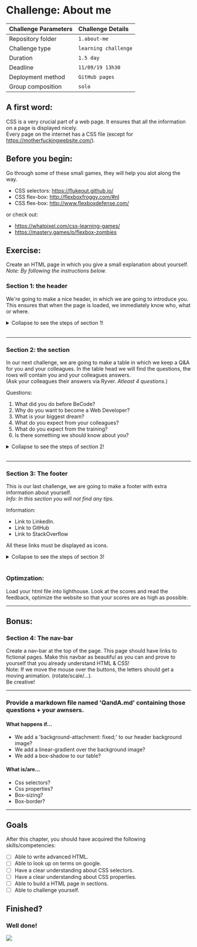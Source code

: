 # Challenge: About me

|Challenge Parameters  |Challenge Details              |
|:---------------------|:------------------------------|
|Repository folder     |`1.about-me`                   |
|Challenge type        |`learning challenge`           |
|Duration              |`1.5 day`                      |
|Deadline              | `11/09/19 13h30`              |
|Deployment method     |`GitHub pages`                 |
|Group composition     |`solo`                         |




## A first word:

CSS is a very crucial part of a web page. It ensures that all the information on a page is displayed nicely.  
Every page on the internet has a CSS file (except for https://motherfuckingwebsite.com/).

## Before you begin:

Go through some of these small games, they will help you alot along the way.

- CSS selectors: https://flukeout.github.io/
- CSS flex-box: http://flexboxfroggy.com/#nl
- CSS flex-box: http://www.flexboxdefense.com/

or check out:   
- https://whatpixel.com/css-learning-games/  
- https://mastery.games/p/flexbox-zombies

## Exercise:
Create an HTML page in which you give a small explanation about yourself.  
*Note: By following the instructions below.*

### Section 1: the header
We're going to make a nice header, in which we are going to introduce you.  
This ensures that when the page is loaded, we immediately know who, what or where.

<details><summary>Collapse to see the steps of section 1!</summary>

#### Step 1:  
Create a `<header>`and insert a text, containing your *life quote* inside of it.  
This quote should have a very light grey color, use a **hex** color for this.

#### Step 2:  
Add a background image to the `<header>` and make sure the header's height is the same size as your *view height*.

#### Step 3:  
Make the image darker, so that it fits with the text.

#### Step 4:  
Make sure the text is centered in the middle of the screen.  
*Tip: look up flexbox.*

#### Step 5:  
Add an image of yourself above your quote. This should be a round image.  
`Note: The  rounding must be done in css.`

#### Step 6:  
Make sure that when you hover your mouse over the image, it becomes a bit blurry and slightly *larger. 
*Larger: Circle size stays the same, but the content image scales*

#### Step 7:  
Make sure that your age is displayed on the image when you hover over it.

#### Step 8:  
Add your name between the image and the quote.

#### Step 9:  
Use google fonts to add a new font-family. Style all your text on the page, make it beautiful!</details>
<br>

------

### Section 2: the section

In our next challenge, we are going to make a table in which we keep a Q&A for you and your colleagues.
In the table head we will find the questions, the rows will contain you and your colleagues answers.   
(Ask your colleagues their answers via Ryver. *Atleast 4 questions.*)

Questions:
1. What did you do before BeCode?
1. Why do you want to become a Web Developer?
1. What is your biggest dream?
1. What do you expect from your colleagues?
1. What do you expect from the training?
1. Is there something we should know about you?

<details><summary>Collapse to see the steps of section 2!</summary>

#### Step 1:
Create a table and fill it with all the information.

#### Step 2: 
Remove the horizontal lines from the table.

#### Step 3:
Make a striped table (example: dark grey/light grey.).  
*Tip: css selectors*

#### Step 4:
If the user moves his mouse over a 'td', the background colour must change.  
*Note: If the background is light it should turn darker, if not it should turn lighter.*

#### Step 5:
Each first letter in the `<td>` must have a **bold** font weight.  
*Tip: css selectors*
</details>

<br>

------

### Section 3: The footer

This is our last challenge, we are going to make a footer with extra information about yourself.  
*Info: In this section you will not find any tips.*

Information:  
- Link to LinkedIn.
- Link to GitHub
- Link to StackOverflow

All these links must be displayed as icons.

<details><summary>Collapse to see the steps of section 3!</summary>

#### Step 1:
Create a `<footer>` and give it a height of 150px.

#### Step 2:
Create a `<ul>` with the following sturcture `<ul>` -> `<li>` -> `<i>`. Center this in the footer.

#### Step 3: 
Add icons that contain the URLs. And make sure that they are spread in a width of 400px.

#### Step 4:
Animate the icons color on hover.

#### Step 5:
Before the first icon and after the last icon, there should be a vertical line `|`.

#### Step 6:  
When we select a icon the link should open in a new tab.

</details>

<br>

### Optimzation:

Load your html file into lighthouse.
Look at the scores and read the feedback, optimize the website so that your scores are as high as possible.


----

## Bonus:

### Section 4: The nav-bar
Create a nav-bar at the top of the page.
This page should have links to fictional pages.
Make this navbar as beautiful as you can and prove to yourself that you already understand HTML & CSS!  
Note: If we move the mouse over the buttons, the letters should get a moving animation. (rotate/scale/...).  
Be creative!

----

### Provide a markdown file named 'QandA.md' containing those questions + your awnsers.

#### What happens if...

- We add a 'background-attachment: fixed;' to our header background image?
- We add a linear-gradient over the background image?
- We add a box-shadow to our table?

#### What is/are...

- Css selectors?
- Css properties?
- Box-sizing?
- Box-border?

----


## Goals

After this chapter, you should have acquired the following skills/competencies:


- [ ] Able to write advanced HTML.
- [ ] Able to look up on terms on google.
- [ ] Have a clear understanding about CSS selectors.
- [ ] Have a clear understanding about CSS properties.
- [ ] Able to build a HTML page in sections.
- [ ] Able to challenge yourself.

## Finished?
### Well done!
![](https://media.giphy.com/media/bKBM7H63PIykM/giphy.gif)
